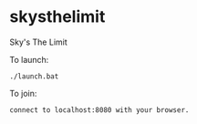 skysthelimit
============

Sky's The Limit

To launch:

    ./launch.bat

To join:

    connect to localhost:8080 with your browser.